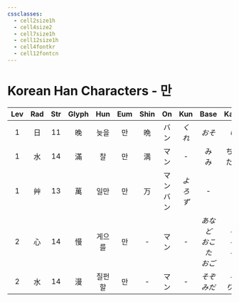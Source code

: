 ```yaml
---
cssclasses:
  - cell2size1h
  - cell4size2
  - cell7size1h
  - cell12size1h
  - cell4fontkr
  - cell12fontcn
---
```


# Korean Han Characters - 만

| Lev | Rad | Str | Glyph | Hun | Eum | Shin |    On    |  Kun  |        Base        |     Kana      | Simp | Man |  Can  | Viet |
| :-: | :-: | :-: | :---: | :-: | :-: | :--: | :------: | :---: | :----------------: | :-----------: | :--: | :-: | :---: | :--: |
|  1  |  日  | 11  |   晚   | 늦을  |  만  |  晩   |    バン    | *くれ*  |        *おそ*        |      *い*      |  -   | wǎn | maan5 | vãn  |
|  1  |  水  | 14  |   滿   |  찰  |  만  |  満   |    マン    |   -   |       み<br>み       |   ちる<br>たす    |  满   | mǎn | mun5  | mãn  |
|  1  |  艸  | 13  |   萬   | 일만  |  만  |  万   | マン<br>バン | *よろず* |         -          |       -       |  万   | wàn | maan6 | vạn  |
|  2  |  心  | 14  |   慢   | 게으를 |  만  |  -   |    マン    |   -   | *あなど<br>おこた<br>おご* | *る<br>る<br>る* |  -   | màn | maan6 | mạn  |
|  2  |  水  | 14  |   漫   | 질펀할 |  만  |  -   |    マン    |   -   |     *そぞ<br>みだ*     |   *ろ<br>りに*   |  -   | màn | maan6 | man  |
